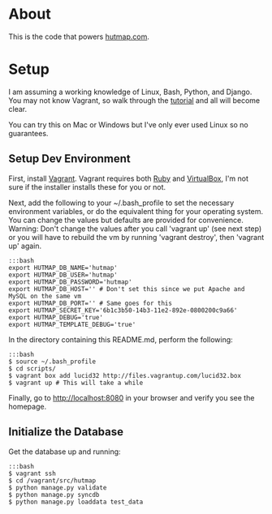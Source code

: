 # About #
This is the code that powers [hutmap.com](http://www.hutmap.com).

# Setup #

I am assuming a working knowledge of Linux, Bash, Python, and Django. You may
not know Vagrant, so walk through the
[tutorial](http://vagrantup.com/v1/docs/getting-started/index.html) and all
will become clear.

You can try this on Mac or Windows but I've only ever used Linux so no guarantees.

## Setup Dev Environment ##
First, install [Vagrant](http://www.vagrantup.com). Vagrant requires both
[Ruby](http://www.ruby-lang.org) and [VirtualBox](https://www.virtualbox.org),
I'm not sure if the installer installs these for you or not.

Next, add the following to your ~/.bash\_profile to set the necessary
environment variables, or do the equivalent thing for your operating system.
You can change the values but defaults are provided for convenience. Warning:
Don't change the values after you call 'vagrant up' (see next step) or you will
have to rebuild the vm by running 'vagrant destroy', then 'vagrant up' again.

    :::bash
    export HUTMAP_DB_NAME='hutmap' 
    export HUTMAP_DB_USER='hutmap'
    export HUTMAP_DB_PASSWORD='hutmap'
    export HUTMAP_DB_HOST='' # Don't set this since we put Apache and MySQL on the same vm
    export HUTMAP_DB_PORT='' # Same goes for this
    export HUTMAP_SECRET_KEY='6b1c3b50-14b3-11e2-892e-0800200c9a66'
    export HUTMAP_DEBUG='true'
    export HUTMAP_TEMPLATE_DEBUG='true'

In the directory containing this README.md, perform the following:

    :::bash
    $ source ~/.bash_profile
    $ cd scripts/
    $ vagrant box add lucid32 http://files.vagrantup.com/lucid32.box
    $ vagrant up # This will take a while

Finally, go to <http://localhost:8080> in your browser and verify you see the homepage.

## Initialize the Database ##
Get the database up and running:

    :::bash
    $ vagrant ssh
    $ cd /vagrant/src/hutmap
    $ python manage.py validate
    $ python manage.py syncdb
    $ python manage.py loaddata test_data
